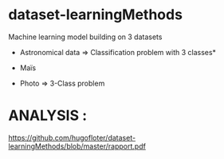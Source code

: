 # dataset-learningMethods

Machine learning model building on 3 datasets

- Astronomical data => Classification problem with 3 classes*

- Maïs

- Photo => 3-Class problem

# ANALYSIS : 
https://github.com/hugofloter/dataset-learningMethods/blob/master/rapport.pdf
